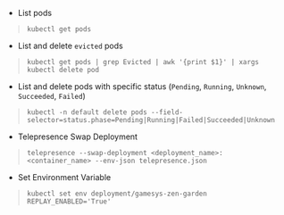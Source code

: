 - List pods
> ```kubectl get pods```

- List and delete `evicted` pods
> ```kubectl get pods | grep Evicted | awk '{print $1}' | xargs kubectl delete pod```

- List and delete pods with specific status (`Pending`, `Running`, `Unknown`, `Succeeded`, `Failed`)
> ```kubectl -n default delete pods --field-selector=status.phase=Pending|Running|Failed|Succeeded|Unknown```

- Telepresence Swap Deployment
> ```telepresence --swap-deployment <deployment_name>:<container_name> --env-json telepresence.json```

- Set Environment Variable
> ```kubectl set env deployment/gamesys-zen-garden REPLAY_ENABLED='True'```

